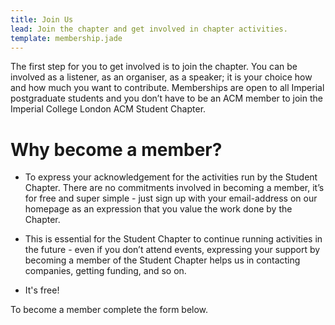 ```yaml
---
title: Join Us
lead: Join the chapter and get involved in chapter activities.
template: membership.jade
---
```

The first step for you to get involved is to join the chapter. You
can be involved as a listener, as an organiser, as a speaker; it is
your choice how and how much you want to contribute. Memberships are
open to all Imperial postgraduate students and you don’t have to be
an ACM member to join the Imperial College London ACM Student Chapter.

# Why become a member?

* To express your acknowledgement for the activities run by the Student
  Chapter. There are no commitments involved in becoming a member, it’s
  for free and super simple - just sign up with your email-address on
  our homepage as an expression that you value the work done by the
  Chapter.

* This is essential for the Student Chapter to continue running
  activities in the future - even if you don’t attend events,
  expressing your support by becoming a member of the Student Chapter
  helps us in contacting companies, getting funding, and so on.

* It's free!

To become a member complete the form below.
